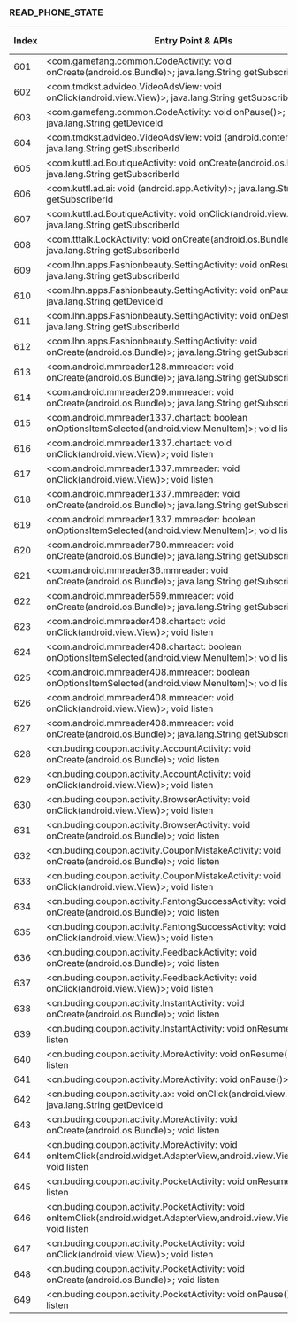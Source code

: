 ### READ_PHONE_STATE
| Index | Entry Point & APIs | Screen shot | Resource id | Label |
| ------------- | ------------- | ------------- |-------------|-------------|
| 601 | <com.gamefang.common.CodeActivity: void onCreate(android.os.Bundle)>; java.lang.String getSubscriberId | ![](D:\COSMOS\output\py\Drebin\VirusShare_Android_20130506\VirusShare_162455a33d9d3a90b75fbe61102d04b4\com.gamefang.common.CodeActivity.png) |  | |
| 602 | <com.tmdkst.advideo.VideoAdsView: void onClick(android.view.View)>; java.lang.String getSubscriberId | ![](D:\COSMOS\output\py\Drebin\VirusShare_Android_20130506\VirusShare_162455a33d9d3a90b75fbe61102d04b4\com.gamefang.common.CodeActivity.png) |  | |
| 603 | <com.gamefang.common.CodeActivity: void onPause()>; java.lang.String getDeviceId | ![](D:\COSMOS\output\py\Drebin\VirusShare_Android_20130506\VirusShare_162455a33d9d3a90b75fbe61102d04b4\com.gamefang.common.CodeActivity.png) |  | |
| 604 | <com.tmdkst.advideo.VideoAdsView: void <init>(android.content.Context)>; java.lang.String getSubscriberId | ![](D:\COSMOS\output\py\Drebin\VirusShare_Android_20130506\VirusShare_162455a33d9d3a90b75fbe61102d04b4\com.gamefang.common.CodeActivity.png) |  | |
| 605 | <com.kuttl.ad.BoutiqueActivity: void onCreate(android.os.Bundle)>; java.lang.String getSubscriberId | ![](D:\COSMOS\output\py\Drebin\VirusShare_Android_20130506\VirusShare_162455a33d9d3a90b75fbe61102d04b4\com.kuttl.ad.BoutiqueActivity.png) |  | |
| 606 | <com.kuttl.ad.ai: void <init>(android.app.Activity)>; java.lang.String getSubscriberId | ![](D:\COSMOS\output\py\Drebin\VirusShare_Android_20130506\VirusShare_162455a33d9d3a90b75fbe61102d04b4\com.kuttl.ad.BoutiqueActivity.png) |  | |
| 607 | <com.kuttl.ad.BoutiqueActivity: void onClick(android.view.View)>; java.lang.String getSubscriberId | ![](D:\COSMOS\output\py\Drebin\VirusShare_Android_20130506\VirusShare_162455a33d9d3a90b75fbe61102d04b4\com.kuttl.ad.BoutiqueActivity.png) |  | |
| 608 | <com.tttalk.LockActivity: void onCreate(android.os.Bundle)>; java.lang.String getSubscriberId | ![](D:\COSMOS\output\py\Drebin\VirusShare_Android_20130506\VirusShare_162455a33d9d3a90b75fbe61102d04b4\com.tttalk.LockActivity.png) |  | |
| 609 | <com.lhn.apps.Fashionbeauty.SettingActivity: void onResume()>; java.lang.String getSubscriberId | ![](D:\COSMOS\output\py\Drebin\VirusShare_Android_20130506\VirusShare_162e0633f889751fda13ee3806e0607c\com.lhn.apps.Fashionbeauty.SettingActivity.png) |  | |
| 610 | <com.lhn.apps.Fashionbeauty.SettingActivity: void onPause()>; java.lang.String getDeviceId | ![](D:\COSMOS\output\py\Drebin\VirusShare_Android_20130506\VirusShare_162e0633f889751fda13ee3806e0607c\com.lhn.apps.Fashionbeauty.SettingActivity.png) |  | |
| 611 | <com.lhn.apps.Fashionbeauty.SettingActivity: void onDestroy()>; java.lang.String getSubscriberId | ![](D:\COSMOS\output\py\Drebin\VirusShare_Android_20130506\VirusShare_162e0633f889751fda13ee3806e0607c\com.lhn.apps.Fashionbeauty.SettingActivity.png) |  | |
| 612 | <com.lhn.apps.Fashionbeauty.SettingActivity: void onCreate(android.os.Bundle)>; java.lang.String getSubscriberId | ![](D:\COSMOS\output\py\Drebin\VirusShare_Android_20130506\VirusShare_162e0633f889751fda13ee3806e0607c\com.lhn.apps.Fashionbeauty.SettingActivity.png) |  | |
| 613 | <com.android.mmreader128.mmreader: void onCreate(android.os.Bundle)>; java.lang.String getSubscriberId | ![](D:\COSMOS\output\py\Drebin\VirusShare_Android_20130506\VirusShare_166751aac215c9ac382900e0aae91f8f\com.android.mmreader128.mmreader.png) |  | |
| 614 | <com.android.mmreader209.mmreader: void onCreate(android.os.Bundle)>; java.lang.String getSubscriberId | ![](D:\COSMOS\output\py\Drebin\VirusShare_Android_20130506\VirusShare_99393780e1c38c50c12c962d4e2e8ff0\com.android.mmreader209.mmreader.png) |  | |
| 615 | <com.android.mmreader1337.chartact: boolean onOptionsItemSelected(android.view.MenuItem)>; void listen | ![](D:\COSMOS\output\py\Drebin\VirusShare_Android_20130506\VirusShare_16b05e646b56086e373155085c29de29\com.android.mmreader1337.chartact.png) |  | |
| 616 | <com.android.mmreader1337.chartact: void onClick(android.view.View)>; void listen | ![](D:\COSMOS\output\py\Drebin\VirusShare_Android_20130506\VirusShare_16b05e646b56086e373155085c29de29\com.android.mmreader1337.chartact.png) |  | |
| 617 | <com.android.mmreader1337.mmreader: void onClick(android.view.View)>; void listen | ![](D:\COSMOS\output\py\Drebin\VirusShare_Android_20130506\VirusShare_16b05e646b56086e373155085c29de29\com.android.mmreader1337.mmreader.png) |  | |
| 618 | <com.android.mmreader1337.mmreader: void onCreate(android.os.Bundle)>; java.lang.String getSubscriberId | ![](D:\COSMOS\output\py\Drebin\VirusShare_Android_20130506\VirusShare_16b05e646b56086e373155085c29de29\com.android.mmreader1337.mmreader.png) |  | |
| 619 | <com.android.mmreader1337.mmreader: boolean onOptionsItemSelected(android.view.MenuItem)>; void listen | ![](D:\COSMOS\output\py\Drebin\VirusShare_Android_20130506\VirusShare_16b05e646b56086e373155085c29de29\com.android.mmreader1337.mmreader.png) |  | |
| 620 | <com.android.mmreader780.mmreader: void onCreate(android.os.Bundle)>; java.lang.String getSubscriberId | ![](D:\COSMOS\output\py\Drebin\VirusShare_Android_20130506\VirusShare_177e98bd4a9da6a2fc38db914cc4e909\com.android.mmreader780.mmreader.png) |  | |
| 621 | <com.android.mmreader36.mmreader: void onCreate(android.os.Bundle)>; java.lang.String getSubscriberId | ![](D:\COSMOS\output\py\Drebin\VirusShare_Android_20130506\VirusShare_7fce8bda6381fe0274efcdd89b590691\com.android.mmreader36.mmreader.png) |  | |
| 622 | <com.android.mmreader569.mmreader: void onCreate(android.os.Bundle)>; java.lang.String getSubscriberId | ![](D:\COSMOS\output\py\Drebin\VirusShare_Android_20130506\VirusShare_18195d6c5aac81f6ac853f6b386ee351\com.android.mmreader569.mmreader.png) |  | |
| 623 | <com.android.mmreader408.chartact: void onClick(android.view.View)>; void listen | ![](D:\COSMOS\output\py\Drebin\VirusShare_Android_20130506\VirusShare_18257f88d27444d733d479b65f69d8f8\com.android.mmreader408.chartact.png) |  | |
| 624 | <com.android.mmreader408.chartact: boolean onOptionsItemSelected(android.view.MenuItem)>; void listen | ![](D:\COSMOS\output\py\Drebin\VirusShare_Android_20130506\VirusShare_18257f88d27444d733d479b65f69d8f8\com.android.mmreader408.chartact.png) |  | |
| 625 | <com.android.mmreader408.mmreader: boolean onOptionsItemSelected(android.view.MenuItem)>; void listen | ![](D:\COSMOS\output\py\Drebin\VirusShare_Android_20130506\VirusShare_18257f88d27444d733d479b65f69d8f8\com.android.mmreader408.mmreader.png) |  | |
| 626 | <com.android.mmreader408.mmreader: void onClick(android.view.View)>; void listen | ![](D:\COSMOS\output\py\Drebin\VirusShare_Android_20130506\VirusShare_18257f88d27444d733d479b65f69d8f8\com.android.mmreader408.mmreader.png) |  | |
| 627 | <com.android.mmreader408.mmreader: void onCreate(android.os.Bundle)>; java.lang.String getSubscriberId | ![](D:\COSMOS\output\py\Drebin\VirusShare_Android_20130506\VirusShare_ab8f7dc659b963cea1dca44aa6b0ed99\com.android.mmreader408.mmreader.png) |  | |
| 628 | <cn.buding.coupon.activity.AccountActivity: void onCreate(android.os.Bundle)>; void listen | ![](D:\COSMOS\output\py\Drebin\VirusShare_Android_20130506\VirusShare_f0855ee74d3fa676f86578c933157467\cn.buding.coupon.activity.AccountActivity.png) |  | |
| 629 | <cn.buding.coupon.activity.AccountActivity: void onClick(android.view.View)>; void listen | ![](D:\COSMOS\output\py\Drebin\VirusShare_Android_20130506\VirusShare_f0855ee74d3fa676f86578c933157467\cn.buding.coupon.activity.AccountActivity.png) |  | |
| 630 | <cn.buding.coupon.activity.BrowserActivity: void onClick(android.view.View)>; void listen | ![](D:\COSMOS\output\py\Drebin\VirusShare_Android_20130506\VirusShare_f0855ee74d3fa676f86578c933157467\cn.buding.coupon.activity.BrowserActivity.png) |  | |
| 631 | <cn.buding.coupon.activity.BrowserActivity: void onCreate(android.os.Bundle)>; void listen | ![](D:\COSMOS\output\py\Drebin\VirusShare_Android_20130506\VirusShare_f0855ee74d3fa676f86578c933157467\cn.buding.coupon.activity.BrowserActivity.png) |  | |
| 632 | <cn.buding.coupon.activity.CouponMistakeActivity: void onCreate(android.os.Bundle)>; void listen | ![](D:\COSMOS\output\py\Drebin\VirusShare_Android_20130506\VirusShare_f0855ee74d3fa676f86578c933157467\cn.buding.coupon.activity.CouponMistakeActivity.png) |  | |
| 633 | <cn.buding.coupon.activity.CouponMistakeActivity: void onClick(android.view.View)>; void listen | ![](D:\COSMOS\output\py\Drebin\VirusShare_Android_20130506\VirusShare_f0855ee74d3fa676f86578c933157467\cn.buding.coupon.activity.CouponMistakeActivity.png) |  | |
| 634 | <cn.buding.coupon.activity.FantongSuccessActivity: void onCreate(android.os.Bundle)>; void listen | ![](D:\COSMOS\output\py\Drebin\VirusShare_Android_20130506\VirusShare_f0855ee74d3fa676f86578c933157467\cn.buding.coupon.activity.FantongSuccessActivity.png) |  | |
| 635 | <cn.buding.coupon.activity.FantongSuccessActivity: void onClick(android.view.View)>; void listen | ![](D:\COSMOS\output\py\Drebin\VirusShare_Android_20130506\VirusShare_f0855ee74d3fa676f86578c933157467\cn.buding.coupon.activity.FantongSuccessActivity.png) |  | |
| 636 | <cn.buding.coupon.activity.FeedbackActivity: void onCreate(android.os.Bundle)>; void listen | ![](D:\COSMOS\output\py\Drebin\VirusShare_Android_20130506\VirusShare_f0855ee74d3fa676f86578c933157467\cn.buding.coupon.activity.FeedbackActivity.png) |  | |
| 637 | <cn.buding.coupon.activity.FeedbackActivity: void onClick(android.view.View)>; void listen | ![](D:\COSMOS\output\py\Drebin\VirusShare_Android_20130506\VirusShare_f0855ee74d3fa676f86578c933157467\cn.buding.coupon.activity.FeedbackActivity.png) |  | |
| 638 | <cn.buding.coupon.activity.InstantActivity: void onCreate(android.os.Bundle)>; void listen | ![](D:\COSMOS\output\py\Drebin\VirusShare_Android_20130506\VirusShare_f0855ee74d3fa676f86578c933157467\cn.buding.coupon.activity.InstantActivity.png) |  | |
| 639 | <cn.buding.coupon.activity.InstantActivity: void onResume()>; void listen | ![](D:\COSMOS\output\py\Drebin\VirusShare_Android_20130506\VirusShare_f0855ee74d3fa676f86578c933157467\cn.buding.coupon.activity.InstantActivity.png) |  | |
| 640 | <cn.buding.coupon.activity.MoreActivity: void onResume()>; void listen | ![](D:\COSMOS\output\py\Drebin\VirusShare_Android_20130506\VirusShare_f0855ee74d3fa676f86578c933157467\cn.buding.coupon.activity.MoreActivity.png) |  | |
| 641 | <cn.buding.coupon.activity.MoreActivity: void onPause()>; void listen | ![](D:\COSMOS\output\py\Drebin\VirusShare_Android_20130506\VirusShare_f0855ee74d3fa676f86578c933157467\cn.buding.coupon.activity.MoreActivity.png) |  | |
| 642 | <cn.buding.coupon.activity.ax: void onClick(android.view.View)>; java.lang.String getDeviceId | ![](D:\COSMOS\output\py\Drebin\VirusShare_Android_20130506\VirusShare_9ab5a4461028ee694bf22c6de125b50f\cn.buding.coupon.activity.MoreActivity.png) |  | |
| 643 | <cn.buding.coupon.activity.MoreActivity: void onCreate(android.os.Bundle)>; void listen | ![](D:\COSMOS\output\py\Drebin\VirusShare_Android_20130506\VirusShare_f0855ee74d3fa676f86578c933157467\cn.buding.coupon.activity.MoreActivity.png) |  | |
| 644 | <cn.buding.coupon.activity.MoreActivity: void onItemClick(android.widget.AdapterView,android.view.View,int,long)>; void listen | ![](D:\COSMOS\output\py\Drebin\VirusShare_Android_20130506\VirusShare_f0855ee74d3fa676f86578c933157467\cn.buding.coupon.activity.MoreActivity.png) |  | |
| 645 | <cn.buding.coupon.activity.PocketActivity: void onResume()>; void listen | ![](D:\COSMOS\output\py\Drebin\VirusShare_Android_20130506\VirusShare_f0855ee74d3fa676f86578c933157467\cn.buding.coupon.activity.PocketActivity.png) |  | |
| 646 | <cn.buding.coupon.activity.PocketActivity: void onItemClick(android.widget.AdapterView,android.view.View,int,long)>; void listen | ![](D:\COSMOS\output\py\Drebin\VirusShare_Android_20130506\VirusShare_f0855ee74d3fa676f86578c933157467\cn.buding.coupon.activity.PocketActivity.png) |  | |
| 647 | <cn.buding.coupon.activity.PocketActivity: void onClick(android.view.View)>; void listen | ![](D:\COSMOS\output\py\Drebin\VirusShare_Android_20130506\VirusShare_f0855ee74d3fa676f86578c933157467\cn.buding.coupon.activity.PocketActivity.png) |  | |
| 648 | <cn.buding.coupon.activity.PocketActivity: void onCreate(android.os.Bundle)>; void listen | ![](D:\COSMOS\output\py\Drebin\VirusShare_Android_20130506\VirusShare_f0855ee74d3fa676f86578c933157467\cn.buding.coupon.activity.PocketActivity.png) |  | |
| 649 | <cn.buding.coupon.activity.PocketActivity: void onPause()>; void listen | ![](D:\COSMOS\output\py\Drebin\VirusShare_Android_20130506\VirusShare_f0855ee74d3fa676f86578c933157467\cn.buding.coupon.activity.PocketActivity.png) |  | |
